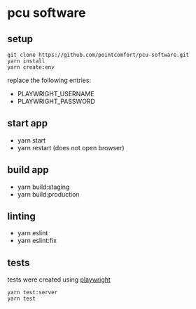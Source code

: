 # pcu software

## setup

```
git clone https://github.com/pointcomfort/pcu-software.git
yarn install
yarn create:env
```

replace the following entries:

- PLAYWRIGHT_USERNAME
- PLAYWRIGHT_PASSWORD

## start app

- yarn start
- yarn restart (does not open browser)

## build app

- yarn build:staging
- yarn build:production

## linting

- yarn eslint
- yarn eslint:fix

## tests

tests were created using [playwright](https://playwright.dev)

```
yarn test:server
yarn test
```
